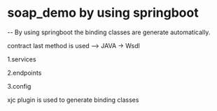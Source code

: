 # soap_demo by using springboot 

 -- By using springboot the binding classes are generate automatically.
 
contract last method is used --> 
    JAVA -> Wsdl
    
1.services

2.endpoints

3.config 

xjc plugin is used to generate binding classes

